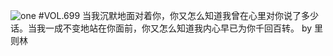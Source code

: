 ![one](http://image.wufazhuce.com/FplYPHwUbngvxrOxDNuk6xjr4-Nf)
#VOL.699
当我沉默地面对着你，你又怎么知道我曾在心里对你说了多少话。当我一成不变地站在你面前，你又怎么知道我内心早已为你千回百转。 by 里则林